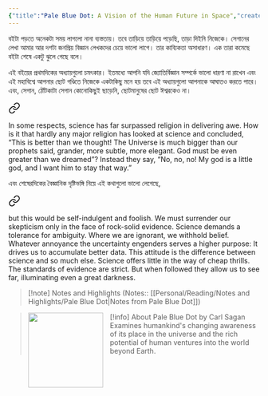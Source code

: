 ```yaml
---
{"title":"Pale Blue Dot: A Vision of the Human Future in Space","created":"2016-10-22T00:00:00+06:00","updated":"2023-01-28T14:16:19+06:00","read_count":1,"dg-publish":true,"tags":["science"],"authors":["Carl Sagan","Ann Druyan"],"isbn10":345376595,"status":"Read","rating":4,"reviewed":true,"cover":"https://images-na.ssl-images-amazon.com/images/S/compressed.photo.goodreads.com/books/1500191671i/61663.jpg","dg-metatags":{"og:image":"https://images-na.ssl-images-amazon.com/images/S/compressed.photo.goodreads.com/books/1500191671i/61663.jpg"},"log":[{"status":"Read","timestamp":"2017-04-04T00:00:00+06:00"},{"status":"To Read","timestamp":"2016-10-22T00:00:00+06:00"}],"dg-path":"Reading/Books/Read/Pale Blue Dot by Carl Sagan.md","permalink":"/reading/books/read/pale-blue-dot-by-carl-sagan/","metatags":{"og:image":"https://images-na.ssl-images-amazon.com/images/S/compressed.photo.goodreads.com/books/1500191671i/61663.jpg"},"dgPassFrontmatter":true,"noteIcon":"1"}
---
```


বইটা পড়তে অনেকটা সময় লাগলো নানা ব্যস্ততায়। তবে তাড়িয়ে তাড়িয়ে পড়েছি, তাড়া দিইনি নিজেকে। সেগানের লেখা আমার আর দশটা জনপ্রিয় বিজ্ঞান লেখকদের চেয়ে ভালো লাগে। তার কাব্যিকতা অসাধারণ। এক তারা কমেছে বইটা শেষে একটু ঝুলে গেছে বলে।  
  
এই বইয়ের প্রথমদিকের অধ্যায়গুলো চমৎকার। ইতমধ্যে আপনি যদি জ্যোতির্বিজ্ঞান সম্পর্কে ভালো ধারণা না রাখেন এবং এই মহাবিশ্বে আপনার ছোট গণ্ডিতে নিজেকে একটাকিছু মনে হয় তবে এই অধ্যায়গুলো আপনাকে আঘাতও করতে পারে। এবং, সেগান, ঠোঁটকাটা সেগান কোনোকিছুই ছাড়েনি, ছোটমানুষের ছোট ঈশ্বরকেও না।  


<div class="transclusion internal-embed is-loaded"><a class="markdown-embed-link" href="/reading/notes-and-highlights/pale-blue-dot/#4d8832" aria-label="Open link"><svg xmlns="http://www.w3.org/2000/svg" width="24" height="24" viewBox="0 0 24 24" fill="none" stroke="currentColor" stroke-width="2" stroke-linecap="round" stroke-linejoin="round" class="svg-icon lucide-link"><path d="M10 13a5 5 0 0 0 7.54.54l3-3a5 5 0 0 0-7.07-7.07l-1.72 1.71"></path><path d="M14 11a5 5 0 0 0-7.54-.54l-3 3a5 5 0 0 0 7.07 7.07l1.71-1.71"></path></svg></a><div class="markdown-embed">



In some respects, science has far surpassed religion in delivering awe. How is it that hardly any major religion has looked at science and concluded, “This is better than we thought! The Universe is much bigger than our prophets said, grander, more subtle, more elegant. God must be even greater than we dreamed”? Instead they say, “No, no, no! My god is a little god, and I want him to stay that way.” 

</div></div>

  
এবং শেষেরদিকের বৈজ্ঞানিক দৃষ্টিভঙ্গি নিয়ে এই কথাগুলো ভালো লেগেছে,


<div class="transclusion internal-embed is-loaded"><a class="markdown-embed-link" href="/reading/notes-and-highlights/pale-blue-dot/#16492a" aria-label="Open link"><svg xmlns="http://www.w3.org/2000/svg" width="24" height="24" viewBox="0 0 24 24" fill="none" stroke="currentColor" stroke-width="2" stroke-linecap="round" stroke-linejoin="round" class="svg-icon lucide-link"><path d="M10 13a5 5 0 0 0 7.54.54l3-3a5 5 0 0 0-7.07-7.07l-1.72 1.71"></path><path d="M14 11a5 5 0 0 0-7.54-.54l-3 3a5 5 0 0 0 7.07 7.07l1.71-1.71"></path></svg></a><div class="markdown-embed">



but this would be self-indulgent and foolish. We must surrender our skepticism only in the face of rock-solid evidence. Science demands a tolerance for ambiguity. Where we are ignorant, we withhold belief. Whatever annoyance the uncertainty engenders serves a higher purpose: It drives us to accumulate better data. This attitude is the difference between science and so much else. Science offers little in the way of cheap thrills. The standards of evidence are strict. But when followed they allow us to see far, illuminating even a great darkness. 

</div></div>


> [!note] Notes and Highlights
> (Notes:: [[Personal/Reading/Notes and Highlights/Pale Blue Dot\|Notes from Pale Blue Dot]])

> [!info] About Pale Blue Dot by Carl Sagan
> <img src="https://images-na.ssl-images-amazon.com/images/S/compressed.photo.goodreads.com/books/1500191671i/61663.jpg" style="float: left; width: 150px; height: auto; margin-right: 1em;"/> Examines humankind's changing awareness of its place in the universe and the rich potential of human ventures into the world beyond Earth.
